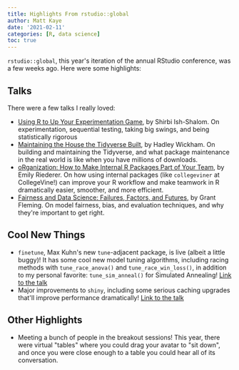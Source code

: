 ```yaml
---
title: Highlights From rstudio::global
author: Matt Kaye
date: '2021-02-11'
categories: [R, data science]
toc: true
---
```


`rstudio::global`, this year's iteration of the annual RStudio conference, was a few weeks ago. Here were some highlights:

## Talks

There were a few talks I really loved:

-   [Using R to Up Your Experimentation Game](https://rstudio.com/resources/rstudioglobal-2021/using-r-to-up-your-experimentation-game/), by Shirbi Ish-Shalom. On experimentation, sequential testing, taking big swings, and being statistically rigorous
-   [Maintaining the House the Tidyverse Built](https://rstudio.com/resources/rstudioglobal-2021/maintaining-the-house-the-tidyverse-built/), by Hadley Wickham. On building and maintaining the Tidyverse, and what package maintenance in the real world is like when you have millions of downloads.
-   [oRganization: How to Make Internal R Packages Part of Your Team](https://rstudio.com/resources/rstudioglobal-2021/organization-how-to-make-internal-r-packages-part-of-your-team/), by Emily Riederer. On how using internal packages (like `collegeviner` at CollegeVine!) can improve your R workflow and make teamwork in R dramatically easier, smoother, and more efficient.
-   [Fairness and Data Science: Failures, Factors, and Futures](https://rstudio.com/resources/rstudioglobal-2021/fairness-and-data-science-failures-factors-and-futures/), by Grant Fleming. On model fairness, bias, and evaluation techniques, and why they're important to get right.

## Cool New Things

-   `finetune`, Max Kuhn's new `tune`-adjacent package, is live (albeit a little buggy)! It has some cool new model tuning algorithms, including racing methods with `tune_race_anova()` and `tune_race_win_loss()`, in addition to my personal favorite: `tune_sim_anneal()` for Simulated Annealing! [Link to the talk](https://rstudio.com/resources/rstudioglobal-2021/whats-new-in-tidymodels/)
-   Major improvements to `shiny`, including some serious caching upgrades that'll improve performance dramatically! [Link to the talk](https://rstudio.com/resources/rstudioglobal-2021/making-shiny-apps-faster-with-caching/)

## Other Highlights

-   Meeting a bunch of people in the breakout sessions! This year, there were virtual "tables" where you could drag your avatar to "sit down", and once you were close enough to a table you could hear all of its conversation.

